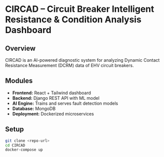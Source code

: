 # CIRCAD – Circuit Breaker Intelligent Resistance & Condition Analysis Dashboard

## Overview
CIRCAD is an AI-powered diagnostic system for analyzing Dynamic Contact Resistance Measurement (DCRM) data of EHV circuit breakers.

## Modules
- **Frontend:** React + Tailwind dashboard
- **Backend:** Django REST API with ML model
- **AI Engine:** Trains and serves fault detection models
- **Database:** MongoDB
- **Deployment:** Dockerized microservices

## Setup
```bash
git clone <repo-url>
cd CIRCAD
docker-compose up
